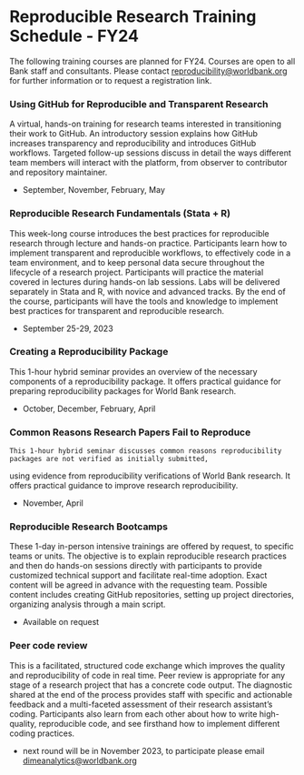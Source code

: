 # Reproducible Research Training Schedule - FY24
The following training courses are planned for FY24. Courses are open to all Bank staff and consultants.
Please contact reproducibility@worldbank.org for further information or to request a registration link.

### Using GitHub for Reproducible and Transparent Research
A virtual, hands-on training for research teams interested in transitioning their work to GitHub.
An introductory session explains how GitHub increases transparency and reproducibility and introduces GitHub workflows.
Targeted follow-up sessions discuss in detail the ways different team members will interact with the platform,
from observer to contributor and repository maintainer.
- September, November, February, May

### Reproducible Research Fundamentals (Stata + R)
This week-long course introduces the best practices for reproducible research through lecture and hands-on practice.
Participants learn how to implement transparent and reproducible workflows,
to effectively code in a team environment, and to keep personal data secure throughout the lifecycle of a research project.
Participants will practice the material covered in lectures during hands-on lab sessions.
Labs will be delivered separately in Stata and R, with novice and advanced tracks.
By the end of the course, participants will have the tools and knowledge to implement best practices for transparent and reproducible research.
- September 25-29, 2023

### Creating a Reproducibility Package
This 1-hour hybrid seminar provides an overview of the necessary components of a reproducibility package.
It offers practical guidance for preparing reproducibility packages for World Bank research.
- October, December, February, April

### Common Reasons Research Papers Fail to Reproduce
	This 1-hour hybrid seminar discusses common reasons reproducibility packages are not verified as initially submitted,
  using evidence from reproducibility verifications of World Bank research.
  It offers practical guidance to improve research reproducibility.
  - November, April

### Reproducible Research Bootcamps
These 1-day in-person intensive trainings are offered by request, to specific teams or units.
The objective is to explain reproducible research practices and then do hands-on sessions directly with participants to provide customized technical support and facilitate real-time adoption.
Exact content will be agreed in advance with the requesting team. Possible content includes creating GitHub repositories, setting up project directories, organizing analysis through a main script.
- Available on request

### Peer code review
This is a facilitated, structured code exchange which improves the quality and reproducibility of code in real time. Peer review is appropriate for any stage of a research project that has a concrete code output. The diagnostic shared at the end of the process provides staff with specific and actionable feedback and a multi-faceted assessment of their research assistant’s coding. Participants also learn from each other about how to write high-quality, reproducible code, and see firsthand how to implement different coding practices.
- next round will be in November 2023, to participate please email dimeanalytics@worldbank.org
